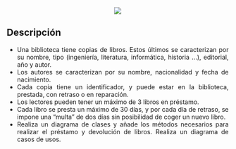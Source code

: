 <div align="justify">

<div align="center">
  <img src="https://upload.wikimedia.org/wikipedia/commons/9/9a/Biblioteca-montserrat.jpg" />
</div>

## Descripción

  - Una	 biblioteca	 tiene	 copias	 de	 libros.	 Estos	 últimos se	 caracterizan	 por	 su	 nombre,	 tipo	(ingeniería,	literatura,	informática,	historia	...),	editorial,	año	y	autor.
  - Los	autores	se	caracterizan	por	su	nombre,	nacionalidad	y	fecha	de nacimiento.
  - Cada	 copia	 tiene	 un	identificador,	y	 puede	estar	en	la	 biblioteca,	 prestada, con	 retraso	 o	en	 reparación.
  - Los	lectores	pueden	tener	un	máximo	de	3	libros	en	préstamo.
  - Cada	libro	se	presta	un	máximo	de	30	días,	y	por	cada	día	de	retraso,	se impone	una	“multa” de	dos	días	sin	posibilidad	de	coger	un	nuevo	libro.
  - Realiza	 un	 diagrama	 de	 clases	 y	 añade	 los	 métodos	 necesarios	 para realizar	 el	 préstamo	 y devolución	de	libros.
  Realiza	un	diagrama	de	casos	de	usos.

<!--
[Solución](https://viewer.diagrams.net/?highlight=0000ff&layers=1&nav=1#G11pz1krQUVgHft1j4fEh8tEBW6Ox9tHPe)
-->
</div>
